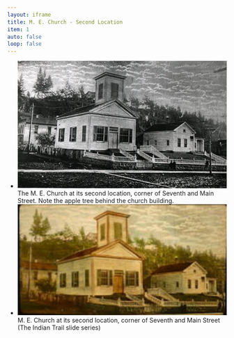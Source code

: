 ```yaml
---
layout: iframe
title: M. E. Church - Second Location
item: 1
auto: false
loop: false
---                                           
```


* ![M. E. Church in 1855](/images/no-ordinary-tree/oregon-city-methodist-church-7th-main.jpg?style=centerme)
   <div class="caption">The M. E. Church at its second location, corner of Seventh and Main Street. Note
                           the apple tree behind the church building.</div> 
* ![M. E. Church in 1855](/images/no-ordinary-tree/first-church-and-parsonage-oregon-city.png?style=centerme)
   <div class="caption">M. E. Church at its second location, corner of Seventh and Main Street (The Indian Trail slide series) </div> 

  
   